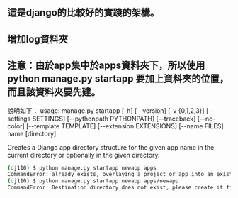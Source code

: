 ## 這是django的比較好的實踐的架構。
## 增加log資料夾
## 注意：由於app集中於apps資料夾下，所以使用python manage.py startapp 要加上資料夾的位置，而且該資料夾要先建。

說明如下：
usage: manage.py startapp [-h] [--version] [-v {0,1,2,3}]
                          [--settings SETTINGS] [--pythonpath PYTHONPATH]
                          [--traceback] [--no-color] [--template TEMPLATE]
                          [--extension EXTENSIONS] [--name FILES]
                          name [directory]

Creates a Django app directory structure for the given app name in the current
directory or optionally in the given directory.

```sh
(dj110) $ python manage.py startapp newapp apps
CommandError: already exists, overlaying a project or app into an existing directory won\'t replace conflicting files
(dj110) $ python manage.py startapp newapp apps/newapp
CommandError: Destination directory does not exist, please create it first.
```